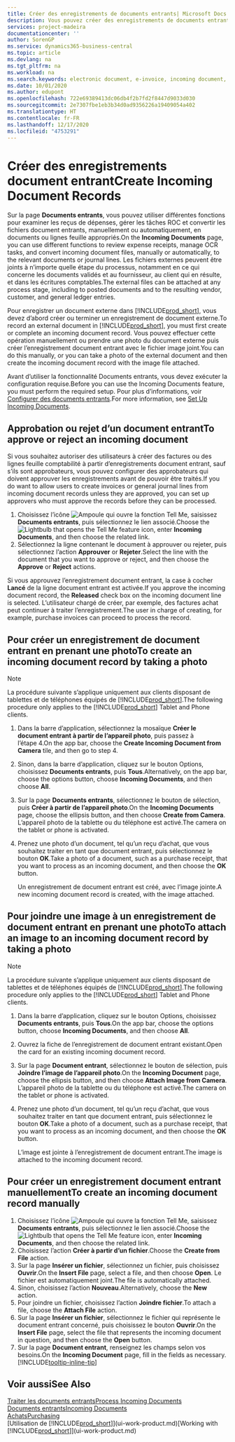 ```yaml
---
title: Créer des enregistrements de documents entrants| Microsoft Docs
description: Vous pouvez créer des enregistrements de documents entrants, tels que des factures électroniques, et gérer des tâches OCR, du commerce électronique, et de l’échange de documents.
services: project-madeira
documentationcenter: ''
author: SorenGP
ms.service: dynamics365-business-central
ms.topic: article
ms.devlang: na
ms.tgt_pltfrm: na
ms.workload: na
ms.search.keywords: electronic document, e-invoice, incoming document, OCR, ecommerce, document exchange, import invoice
ms.date: 10/01/2020
ms.author: edupont
ms.openlocfilehash: 722e69389413dc06db4f2b7fd2f8447d9033d030
ms.sourcegitcommit: 2e7307fbe1eb3b34d0ad9356226a19409054a402
ms.translationtype: HT
ms.contentlocale: fr-FR
ms.lasthandoff: 12/17/2020
ms.locfileid: "4753291"
---
```

# <a name="create-incoming-document-records"></a><span data-ttu-id="711df-103">Créer des enregistrements document entrant</span><span class="sxs-lookup"><span data-stu-id="711df-103">Create Incoming Document Records</span></span>
<span data-ttu-id="711df-104">Sur la page **Documents entrants**, vous pouvez utiliser différentes fonctions pour examiner les reçus de dépenses, gérer les tâches ROC et convertir les fichiers document entrants, manuellement ou automatiquement, en documents ou lignes feuille appropriés.</span><span class="sxs-lookup"><span data-stu-id="711df-104">On the **Incoming Documents** page, you can use different functions to review expense receipts, manage OCR tasks, and convert incoming document files, manually or automatically, to the relevant documents or journal lines.</span></span> <span data-ttu-id="711df-105">Les fichiers externes peuvent être joints à n’importe quelle étape du processus, notamment en ce qui concerne les documents validés et au fournisseur, au client qui en résulte, et dans les écritures comptables.</span><span class="sxs-lookup"><span data-stu-id="711df-105">The external files can be attached at any process stage, including to posted documents and to the resulting vendor, customer, and general ledger entries.</span></span>

<span data-ttu-id="711df-106">Pour enregistrer un document externe dans [!INCLUDE[prod_short](includes/prod_short.md)], vous devez d’abord créer ou terminer un enregistrement de document externe.</span><span class="sxs-lookup"><span data-stu-id="711df-106">To record an external document in [!INCLUDE[prod_short](includes/prod_short.md)], you must first create or complete an incoming document record.</span></span> <span data-ttu-id="711df-107">Vous pouvez effectuer cette opération manuellement ou prendre une photo du document externe puis créer l’enregistrement document entrant avec le fichier image joint.</span><span class="sxs-lookup"><span data-stu-id="711df-107">You can do this manually, or you can take a photo of the external document and then create the incoming document record with the image file attached.</span></span>

<span data-ttu-id="711df-108">Avant d’utiliser la fonctionnalité Documents entrants, vous devez exécuter la configuration requise.</span><span class="sxs-lookup"><span data-stu-id="711df-108">Before you can use the Incoming Documents feature, you must perform the required setup.</span></span> <span data-ttu-id="711df-109">Pour plus d’informations, voir [Configurer des documents entrants](across-how-setup-income-documents.md).</span><span class="sxs-lookup"><span data-stu-id="711df-109">For more information, see [Set Up Incoming Documents](across-how-setup-income-documents.md).</span></span>

## <a name="to-approve-or-reject-an-incoming-document"></a><span data-ttu-id="711df-110">Approbation ou rejet d’un document entrant</span><span class="sxs-lookup"><span data-stu-id="711df-110">To approve or reject an incoming document</span></span>
<span data-ttu-id="711df-111">Si vous souhaitez autoriser des utilisateurs à créer des factures ou des lignes feuille comptabilité à partir d’enregistrements document entrant, sauf s’ils sont approbateurs, vous pouvez configurer des approbateurs qui doivent approuver les enregistrements avant de pouvoir être traités.</span><span class="sxs-lookup"><span data-stu-id="711df-111">If you do want to allow users to create invoices or general journal lines from incoming document records unless they are approved, you can set up approvers who must approve the records before they can be processed.</span></span>

1. <span data-ttu-id="711df-112">Choisissez l’icône ![Ampoule qui ouvre la fonction Tell Me](media/ui-search/search_small.png "Dites-moi ce que vous voulez faire"), saisissez **Documents entrants**, puis sélectionnez le lien associé.</span><span class="sxs-lookup"><span data-stu-id="711df-112">Choose the ![Lightbulb that opens the Tell Me feature](media/ui-search/search_small.png "Tell me what you want to do") icon, enter **Incoming Documents**, and then choose the related link.</span></span>
2. <span data-ttu-id="711df-113">Sélectionnez la ligne contenant le document à approuver ou rejeter, puis sélectionnez l’action **Approuver** or **Rejeter**.</span><span class="sxs-lookup"><span data-stu-id="711df-113">Select the line with the document that you want to approve or reject, and then choose the **Approve** or **Reject** actions.</span></span>

<span data-ttu-id="711df-114">Si vous approuvez l’enregistrement document entrant, la case à cocher **Lancé** de la ligne document entrant est activée.</span><span class="sxs-lookup"><span data-stu-id="711df-114">If you approve the incoming document record, the **Released** check box on the incoming document line is selected.</span></span> <span data-ttu-id="711df-115">L’utilisateur chargé de créer, par exemple, des factures achat peut continuer à traiter l’enregistrement.</span><span class="sxs-lookup"><span data-stu-id="711df-115">The user in charge of creating, for example, purchase invoices can proceed to process the record.</span></span>

## <a name="to-create-an-incoming-document-record-by-taking-a-photo"></a><span data-ttu-id="711df-116">Pour créer un enregistrement de document entrant en prenant une photo</span><span class="sxs-lookup"><span data-stu-id="711df-116">To create an incoming document record by taking a photo</span></span>
> [!NOTE]  
>   <span data-ttu-id="711df-117">La procédure suivante s’applique uniquement aux clients disposant de tablettes et de téléphones équipés de [!INCLUDE[prod_short](includes/prod_short.md)].</span><span class="sxs-lookup"><span data-stu-id="711df-117">The following procedure only applies to the [!INCLUDE[prod_short](includes/prod_short.md)] Tablet and Phone clients.</span></span>

1. <span data-ttu-id="711df-118">Dans la barre d’application, sélectionnez la mosaïque **Créer le document entrant à partir de l’appareil photo**, puis passez à l’étape 4.</span><span class="sxs-lookup"><span data-stu-id="711df-118">On the app bar, choose the **Create Incoming Document from Camera** tile, and then go to step 4.</span></span>
2. <span data-ttu-id="711df-119">Sinon, dans la barre d’application, cliquez sur le bouton Options, choisissez **Documents entrants**, puis **Tous**.</span><span class="sxs-lookup"><span data-stu-id="711df-119">Alternatively, on the app bar, choose the options button, choose **Incoming Documents**, and then choose **All**.</span></span>
3. <span data-ttu-id="711df-120">Sur la page **Documents entrants**, sélectionnez le bouton de sélection, puis **Créer à partir de l’appareil photo**.</span><span class="sxs-lookup"><span data-stu-id="711df-120">On the **Incoming Documents** page, choose the ellipsis button, and then choose **Create from Camera**.</span></span> <span data-ttu-id="711df-121">L’appareil photo de la tablette ou du téléphone est activé.</span><span class="sxs-lookup"><span data-stu-id="711df-121">The camera on the tablet or phone is activated.</span></span>
4. <span data-ttu-id="711df-122">Prenez une photo d’un document, tel qu’un reçu d’achat, que vous souhaitez traiter en tant que document entrant, puis sélectionnez le bouton **OK**.</span><span class="sxs-lookup"><span data-stu-id="711df-122">Take a photo of a document, such as a purchase receipt, that you want to process as an incoming document, and then choose the **OK** button.</span></span>

    <span data-ttu-id="711df-123">Un enregistrement de document entrant est créé, avec l’image jointe.</span><span class="sxs-lookup"><span data-stu-id="711df-123">A new incoming document record is created, with the image attached.</span></span>

## <a name="to-attach-an-image-to-an-incoming-document-record-by-taking-a-photo"></a><span data-ttu-id="711df-124">Pour joindre une image à un enregistrement de document entrant en prenant une photo</span><span class="sxs-lookup"><span data-stu-id="711df-124">To attach an image to an incoming document record by taking a photo</span></span>
> [!NOTE]  
>   <span data-ttu-id="711df-125">La procédure suivante s’applique uniquement aux clients disposant de tablettes et de téléphones équipés de [!INCLUDE[prod_short](includes/prod_short.md)].</span><span class="sxs-lookup"><span data-stu-id="711df-125">The following procedure only applies to the [!INCLUDE[prod_short](includes/prod_short.md)] Tablet and Phone clients.</span></span>

1. <span data-ttu-id="711df-126">Dans la barre d’application, cliquez sur le bouton Options, choisissez **Documents entrants**, puis **Tous**.</span><span class="sxs-lookup"><span data-stu-id="711df-126">On the app bar, choose the options button, choose **Incoming Documents**, and then choose **All**.</span></span>
2. <span data-ttu-id="711df-127">Ouvrez la fiche de l’enregistrement de document entrant existant.</span><span class="sxs-lookup"><span data-stu-id="711df-127">Open the card for an existing incoming document record.</span></span>
3. <span data-ttu-id="711df-128">Sur la page **Document entrant**, sélectionnez le bouton de sélection, puis **Joindre l’image de l’appareil photo**.</span><span class="sxs-lookup"><span data-stu-id="711df-128">On the **Incoming Document** page, choose the ellipsis button, and then choose **Attach Image from Camera**.</span></span> <span data-ttu-id="711df-129">L’appareil photo de la tablette ou du téléphone est activé.</span><span class="sxs-lookup"><span data-stu-id="711df-129">The camera on the tablet or phone is activated.</span></span>
4. <span data-ttu-id="711df-130">Prenez une photo d’un document, tel qu’un reçu d’achat, que vous souhaitez traiter en tant que document entrant, puis sélectionnez le bouton **OK**.</span><span class="sxs-lookup"><span data-stu-id="711df-130">Take a photo of a document, such as a purchase receipt, that you want to process as an incoming document, and then choose the **OK** button.</span></span>

    <span data-ttu-id="711df-131">L’image est jointe à l’enregistrement de document entrant.</span><span class="sxs-lookup"><span data-stu-id="711df-131">The image is attached to the incoming document record.</span></span>

## <a name="to-create-an-incoming-document-record-manually"></a><span data-ttu-id="711df-132">Pour créer un enregistrement document entrant manuellement</span><span class="sxs-lookup"><span data-stu-id="711df-132">To create an incoming document record manually</span></span>
1. <span data-ttu-id="711df-133">Choisissez l’icône ![Ampoule qui ouvre la fonction Tell Me](media/ui-search/search_small.png "Dites-moi ce que vous voulez faire"), saisissez **Documents entrants**, puis sélectionnez le lien associé.</span><span class="sxs-lookup"><span data-stu-id="711df-133">Choose the ![Lightbulb that opens the Tell Me feature](media/ui-search/search_small.png "Tell me what you want to do") icon, enter **Incoming Documents**, and then choose the related link.</span></span>
2. <span data-ttu-id="711df-134">Choisissez l’action **Créer à partir d’un fichier**.</span><span class="sxs-lookup"><span data-stu-id="711df-134">Choose the **Create from File** action.</span></span>  
3. <span data-ttu-id="711df-135">Sur la page **Insérer un fichier**, sélectionnez un fichier, puis choisissez **Ouvrir**.</span><span class="sxs-lookup"><span data-stu-id="711df-135">On the **Insert File** page, select a file, and then choose **Open**.</span></span> <span data-ttu-id="711df-136">Le fichier est automatiquement joint.</span><span class="sxs-lookup"><span data-stu-id="711df-136">The file is automatically attached.</span></span>
4. <span data-ttu-id="711df-137">Sinon, choisissez l’action **Nouveau**.</span><span class="sxs-lookup"><span data-stu-id="711df-137">Alternatively, choose the **New** action.</span></span>
5. <span data-ttu-id="711df-138">Pour joindre un fichier, choisissez l’action **Joindre fichier**.</span><span class="sxs-lookup"><span data-stu-id="711df-138">To attach a file, choose the **Attach File** action.</span></span>
6. <span data-ttu-id="711df-139">Sur la page **Insérer un fichier**, sélectionnez le fichier qui représente le document entrant concerné, puis choisissez le bouton **Ouvrir**.</span><span class="sxs-lookup"><span data-stu-id="711df-139">On the **Insert File** page, select the file that represents the incoming document in question, and then choose the **Open** button.</span></span>
7. <span data-ttu-id="711df-140">Sur la page **Document entrant**, renseignez les champs selon vos besoins.</span><span class="sxs-lookup"><span data-stu-id="711df-140">On the **Incoming Document** page, fill in the fields as necessary.</span></span> [!INCLUDE[tooltip-inline-tip](includes/tooltip-inline-tip_md.md)]

## <a name="see-also"></a><span data-ttu-id="711df-141">Voir aussi</span><span class="sxs-lookup"><span data-stu-id="711df-141">See Also</span></span>
[<span data-ttu-id="711df-142">Traiter les documents entrants</span><span class="sxs-lookup"><span data-stu-id="711df-142">Process Incoming Documents</span></span>](across-process-income-documents.md)  
[<span data-ttu-id="711df-143">Documents entrants</span><span class="sxs-lookup"><span data-stu-id="711df-143">Incoming Documents</span></span>](across-income-documents.md)  
[<span data-ttu-id="711df-144">Achats</span><span class="sxs-lookup"><span data-stu-id="711df-144">Purchasing</span></span>](purchasing-manage-purchasing.md)  
<span data-ttu-id="711df-145">[Utilisation de [!INCLUDE[prod_short](includes/prod_short.md)]](ui-work-product.md)</span><span class="sxs-lookup"><span data-stu-id="711df-145">[Working with [!INCLUDE[prod_short](includes/prod_short.md)]](ui-work-product.md)</span></span>
